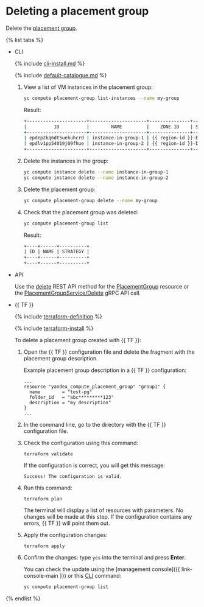 # Deleting a placement group

Delete the [placement group](../../concepts/placement-groups.md).

{% list tabs %}

- CLI

   {% include [cli-install.md](../../../_includes/cli-install.md) %}

   {% include [default-catalogue.md](../../../_includes/default-catalogue.md) %}

   1. View a list of VM instances in the placement group:

      ```bash
      yc compute placement-group list-instances --name my-group
      ```

      Result:

      ```bash
      +----------------------+---------------------+---------------+---------+-------------+-------------+
      |          ID          |        NAME         |    ZONE ID    | STATUS  | EXTERNAL IP | INTERNAL IP |
      +----------------------+---------------------+---------------+---------+-------------+-------------+
      | epdep2kq6dt5uekuhcrd | instance-in-group-1 | {{ region-id }}-b | RUNNING |             | 10.129.0.5  |
      | epdlv1pp54019j09fhue | instance-in-group-2 | {{ region-id }}-b | RUNNING |             | 10.129.0.30 |
      +----------------------+---------------------+---------------+---------+-------------+-------------+
      ```

   1. Delete the instances in the group:

      ```bash
      yc compute instance delete --name instance-in-group-1
      yc compute instance delete --name instance-in-group-2
      ```

   1. Delete the placement group:

      ```bash
      yc compute placement-group delete --name my-group
      ```

   1. Check that the placement group was deleted:

      ```bash
      yc compute placement-group list
      ```

      Result:

      ```bash
      +----+------+----------+
      | ID | NAME | STRATEGY |
      +----+------+----------+
      +----+------+----------+
      ```

- API

   Use the [delete](../../api-ref/PlacementGroup/delete.md) REST API method for the [PlacementGroup](../../api-ref/PlacementGroup/index.md) resource or the [PlacementGroupService/Delete](../../api-ref/grpc/placement_group_service.md#Delete) gRPC API call.

- {{ TF }}

   {% include [terraform-definition](../../../_tutorials/terraform-definition.md) %}

   {% include [terraform-install](../../../_includes/terraform-install.md) %}

   To delete a placement group created with {{ TF }}:

   1. Open the {{ TF }} configuration file and delete the fragment with the placement group description.

      Example placement group description in a {{ TF }} configuration:

      ```hcl
      ...
      resource "yandex_compute_placement_group" "group1" {
        name        = "test-pg"
        folder_id   = "abc*********123"
        description = "my description"
      }
      ...
      ```

   1. In the command line, go to the directory with the {{ TF }} configuration file.

   1. Check the configuration using this command:

      ```
      terraform validate
      ```

      If the configuration is correct, you will get this message:

      ```
      Success! The configuration is valid.
      ```

   1. Run this command:

      ```
      terraform plan
      ```

      The terminal will display a list of resources with parameters. No changes will be made at this step. If the configuration contains any errors, {{ TF }} will point them out.

   1. Apply the configuration changes:

      ```
      terraform apply
      ```

   1. Confirm the changes: type `yes` into the terminal and press **Enter**.

      You can check the update using the [management console]({{ link-console-main }}) or this [CLI](../../../cli/quickstart.md) command:

      ```bash
      yc compute placement-group list
      ```

{% endlist %}
